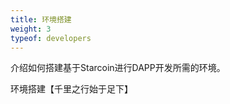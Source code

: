```yaml
---
title: 环境搭建
weight: 3
typeof: developers
---
```


介绍如何搭建基于Starcoin进行DAPP开发所需的环境。

<!--more-->

环境搭建【千里之行始于足下】


